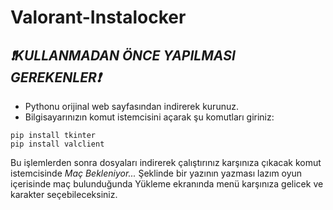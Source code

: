 # Valorant-Instalocker

## ***❗KULLANMADAN ÖNCE YAPILMASI GEREKENLER❗***
- Pythonu orijinal web sayfasından indirerek kurunuz.
- Bilgisayarınızın komut istemcisini açarak şu komutları giriniz:

```
pip install tkinter
pip install valclient
```

Bu işlemlerden sonra dosyaları indirerek çalıştırınız karşınıza çıkacak komut istemcisinde *Maç Bekleniyor...* Şeklinde bir yazının yazması lazım oyun içerisinde maç bulunduğunda Yükleme ekranında menü karşınıza gelicek ve karakter seçebileceksiniz.
  
 
